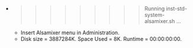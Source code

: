 * >>>>>>>>> Running inst-std-system-alsamixer.sh ...
  * Insert Alsamixer menu in Administration.
  * Disk size = 3887284K. Space Used = 8K. Runtime = 00:00:00:00.
